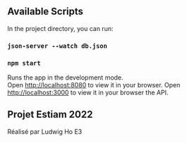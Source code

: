 ## Available Scripts

In the project directory, you can run:

### `json-server --watch db.json`
### `npm start`

Runs the app in the development mode.\
Open [http://localhost:8080](http://localhost:8080) to view it in your browser.
Open [http://localhost:3000](http://localhost:3000) to view it in your browser the API.
## Projet Estiam 2022

Réalisé par Ludwig Ho E3
